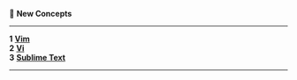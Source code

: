
**🚧** **New Concepts** 

-----------------------------------------------------------------------------------------------------------------------------------------------------------------------------------
**1**       [**Vim**](https://www.vim.org/about.php#:~:text=Vim%20is%20a%20highly%20configurable,consider%20it%20an%20entire%20IDE%20.)          
**2**       [**Vi**](https://en.wikipedia.org/wiki/Vi)                
**3**       [**Sublime Text**](https://en.wikipedia.org/wiki/Sublime_Text)

-----------------------------------------------------------------------------------------------------------------------------------------------------------------------------------
